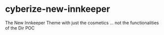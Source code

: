# cyberize-new-innkeeper
The New Innkeeper Theme with just the cosmetics ... not the functionalities of the Dir POC

